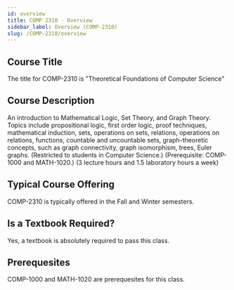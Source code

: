 ```yaml
---
id: overview
title: COMP 2310 - Overview
sidebar_label: Overview (COMP-2310)
slug: /COMP-2310/overview
---
```


## Course Title

The title for COMP-2310 is "Theoretical Foundations of Computer Science"

## Course Description

An introduction to Mathematical Logic, Set Theory, and Graph Theory. Topics include propositional logic, first order logic, proof techniques, mathematical induction, sets, operations on sets, relations, operations on relations, functions, countable and uncountable sets, graph-theoretic concepts, such as graph connectivity, graph isomorphism, trees, Euler graphs. (Restricted to students in Computer Science.) (Prerequisite: COMP-1000 and MATH-1020.) (3 lecture hours and 1.5 laboratory hours a week)

## Typical Course Offering

COMP-2310 is typically offered in the Fall and Winter semesters.

## Is a Textbook Required?

Yes, a textbook is absolutely required to pass this class.

## Prerequesites

COMP-1000 and MATH-1020 are prerequesites for this class.
